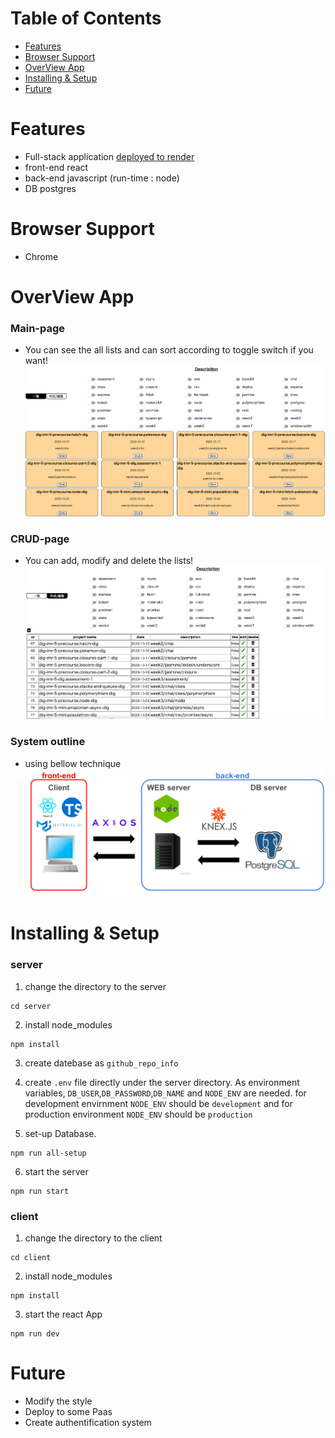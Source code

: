# Table of Contents

- [Features](#features)
- [Browser Support](#browser-support)
- [OverView App](#overview-app)
- [Installing & Setup](#installing--setup)
- [Future](#future)

# Features

- Full-stack application [deployed to render](https://solo-project-github-list.onrender.com)
- front-end react
- back-end javascript (run-time : node)
- DB postgres

# Browser Support

- Chrome

# OverView App

### Main-page

- You can see the all lists and can sort according to toggle switch if you want!
  ![main-page](./assets/images/main-page.png)

### CRUD-page

- You can add, modify and delete the lists!
  ![CRUD-page](./assets/images/CRUD-page.png)

### System outline

- using bellow technique
  ![technical-system](./assets/images/technical.png)

# Installing & Setup

### server

1. change the directory to the server

```zh
cd server
```

2. install node_modules

```zh
npm install
```

3. create datebase as `github_repo_info`

4. create `.env` file directly under the server directory. As environment variables, `DB_USER`,`DB_PASSWORD`,`DB_NAME` and `NODE_ENV` are needed. for development envirnment `NODE_ENV` should be `development` and for production environment `NODE_ENV` should be `production`

5. set-up Database.

```zh
npm run all-setup
```

6. start the server

```zh
npm run start
```

### client

1.  change the directory to the client

```zh
cd client
```

2.  install node_modules

```zh
npm install
```

3.  start the react App

```zh
npm run dev
```

# Future

- Modify the style
- Deploy to some Paas
- Create authentification system

